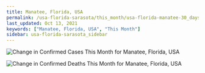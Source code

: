 ```yaml
---
title: Manatee, Florida, USA
permalink: /usa-florida-sarasota/this_month/usa-florida-manatee-30_days.html
last_updated: Oct 13, 2021
keywords: ["Manatee, Florida, USA", "This Month"]
sidebar: usa-florida-sarasota_sidebar
---
```


![Change in Confirmed Cases This Month for Manatee, Florida, USA](/covid_tracker/images/graphs/usa-florida-manatee-delta_confirmed-30_days_graph.png)

![Change in Confirmed Deaths This Month for Manatee, Florida, USA](/covid_tracker/images/graphs/usa-florida-manatee-delta_deaths-30_days_graph.png)
